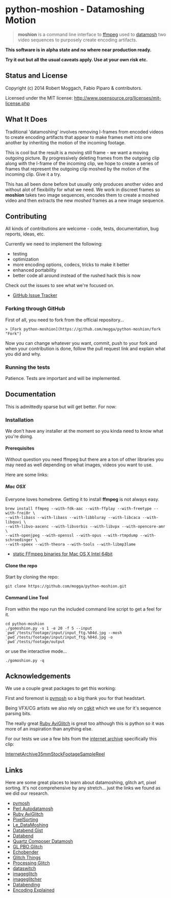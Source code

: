 # python-moshion - Datamoshing Motion

> **moshion** is a command line interface to [ffmpeg](https://www.ffmpeg.org "ffmpeg.org") 
> used to [datamosh](http://knowyourmeme.com/memes/datamoshing "Datamoshing")
> two video sequences to purposely create encoding artifacts.


**This software is in alpha state and no where near production ready.**

**Try it out but all the usual caveats apply. Use at your own risk etc.**



## Status and License

Copyright (c) 2014 Robert Moggach, Fabio Piparo & contributors.

Licensed under the MIT license: http://www.opensource.org/licenses/mit-license.php




## What It Does

Traditional 'datamoshing' involves removing I-frames from encoded videos to create encoding
artifacts that appear to make frames melt into one another by inheriting the motion of the 
incoming footage.

This is cool but the result is a moving still frame - we want a moving outgoing picture.
By progressively deleting frames from the outgoing clip along with the I-frame of the incoming clip, 
we hope to create a series of frames that represent the outgoing clip moshed by the motion of the 
incoming clip. Give it a try.

This has all been done before but usually only produces another video and without alot of flexibility
for what we need. We work in discreet frames so **moshion** takes two image sequences, encodes them
to create a moshed video and then extracts the new *moshed* frames as a new image sequence.


## Contributing

All kinds of contributions are welcome - code, tests, documentation, bug reports, ideas, etc.

Currently we need to implement the following:

* testing
* optimization
* more encoding options, codecs, tricks to make it better
* enhanced portability
* better code all around instead of the rushed hack this is now

Check out the issues to see what we're focused on.

* [GitHub Issue Tracker](https://github.com/mogga/python-moshion/issues "Issues")


### Forking through GitHub

First of all, you need to fork from the official repository...

    > [Fork python-moshion](https://github.com/mogga/python-moshion/fork "Fork")

Now you can change whatever you want, commit, push to your fork and when 
your contribution is done, follow the pull request link and explain what you did and why.



### Running the tests

Patience. Tests are important and will be implemented.



## Documentation

This is admittedly sparse but will get better. For now:

### Installation

We don't have any installer at the moment so you kinda need to know what you're doing.

#### Prerequisites

Without question you need ffmpeg but there are a ton of other libraries you may need as well depending on what images, videos you want to use.

Here are some links:

##### Mac OSX

Everyone loves homebrew. Getting it to install **ffmpeg** is not always easy.

    brew install ffmpeg --with-fdk-aac --with-ffplay --with-freetype --with-frei0r \
    --with-libass --with-libass --with-libbluray --with-libcaca --with-libquvi \
    --with-libvo-aacenc --with-libvorbis --with-libvpx --with-opencore-amr \
    --with-openjpeg --with-openssl --with-opus --with-rtmpdump --with-schroedinger \
    --with-speex --with-theora --with-tools --with-libmp3lame

  * [static FFmpeg binaries for Mac OS X Intel 64bit](http://www.evermeet.cx/ffmpeg/)

#### Clone the repo

Start by cloning the repo:

    git clone https://github.com/mogga/python-moshion.git

#### Command Line Tool

From within the repo run the included command line script to get a feel for it.

    cd python-moshion
    ./gomoshion.py -s 1 -e 20 -f 5 --input `pwd`/tests/footage/input/input_ftg.%04d.jpg --mosh `pwd`/tests/footage/input/input_ftg.%04d.jpg -o `pwd`/tests/footage/output

or use the interactive mode...

    ./gomoshion.py -q
    


## Acknowledgements

We use a couple great packages to get this working:

First and foremost is [pymosh](https://github.com/grampajoe/pymosh "PyMosh") so a big thank you for that headstart.

Being VFX/CG artists we also rely on [cgkit](http://cgkit.sourceforge.net) which we use for it's sequence parsing bits.

The really great [Ruby AviGlitch](http://ucnv.github.io/aviglitch/) is great too although this is python so it was more of an inspiration than anything else. 

For our tests we use a few bits from the [internet archive](https://archive.org/) specifically this clip: 

[InternetArchive35mmStockFootageSampleReel](https://archive.org/details/InternetArchive35mmStockFootageSampleReel)


## Links

Here are some great places to learn about datamoshing, glitch art, pixel sorting.
It's not comprehensive by any stretch... just the links we found as we did our research.

* [pymosh](https://github.com/grampajoe/pymosh "PyMosh")
* [Perl Autodatamosh](https://github.com/grampajoe/Autodatamosh)
* [Ruby AviGlitch](http://ucnv.github.io/aviglitch/)
* [PixelSorting](https://github.com/jeffThompson/PixelSorting)
* [Le_DataMoshing](http://wiki.labomedia.org/index.php/Le_DataMoshing)
* [Databend Gist](https://gist.github.com/adrn/4090186)
* [Databend](https://github.com/cschlisner/Databend)
* [Quartz Composer Datamosh](http://kriss.cx/tom/datamosh/)
* [GL PBO Glitch](https://github.com/bangnoise/GL-PBO-Glitch)
* [Echobender](http://www.hellocatfood.com/echobender/)
* [Glitch Things](http://www.hellocatfood.com/tag/glitch/)
* [Processing Glitch](http://www.xradiograph.com/Processing/Glitch)
* [dataswitch](https://github.com/dataswitch/Experimental/tree/master/databend)
* [imageglitch](http://www.sun-art.org/creativecoding/imageglitch/)
* [imageglitcher](http://www.airtightinteractive.com/2011/02/glitch-your-images-with-imageglitcher/)
* [Databending](http://www.jackhagley.com/Experimental-Databending)
* [Encoding Explained](http://objavi.booki.cc/books/alookatopenvideo-en-2013.01.10-12.43.09/ch010_encoding-explained.html)

